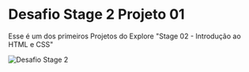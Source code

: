# Desafio Stage 2 Projeto 01
 Esse é um dos primeiros Projetos do Explore "Stage 02 - Introdução ao HTML e CSS"

![Desafio Stage 2](https://user-images.githubusercontent.com/108701750/185966680-70fdc2df-c8bc-4c66-89c8-8e9fca4201ca.png)

